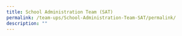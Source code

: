 ```yaml
---
title: School Administration Team (SAT)
permalink: /team-ups/School-Administration-Team-SAT/permalink/
description: ""
---
```

